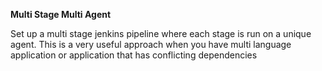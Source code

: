 **Multi Stage Multi Agent**

Set up a multi stage jenkins pipeline where each stage is run on a unique agent. This is a very useful approach when you have multi language application or application that has conflicting dependencies
